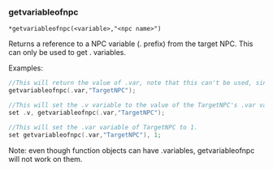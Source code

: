 ### getvariableofnpc
```
*getvariableofnpc(<variable>,"<npc name>")
```

Returns a reference to a NPC variable (. prefix) from the target NPC.
This can only be used to get . variables.

Examples:

```c
//This will return the value of .var, note that this can't be used, since the value isn't caught.
getvariableofnpc(.var,"TargetNPC");

//This will set the .v variable to the value of the TargetNPC's .var variable.
set .v, getvariableofnpc(.var,"TargetNPC");

//This will set the .var variable of TargetNPC to 1.
set getvariableofnpc(.var,"TargetNPC"), 1;
```

Note: even though function objects can have .variables,
getvariableofnpc will not work on them.